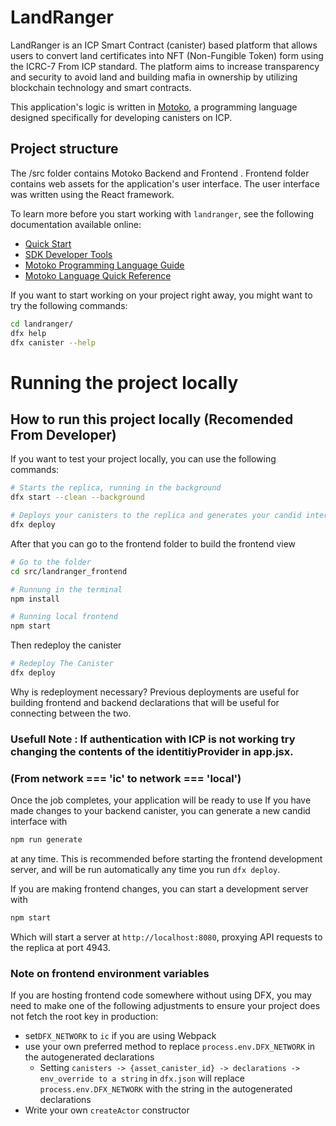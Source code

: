 # LandRanger

LandRanger is an ICP Smart Contract (canister) based platform that allows users to convert land certificates into NFT (Non-Fungible Token) form using the ICRC-7 From ICP standard. The platform aims to increase transparency and security to avoid land and building mafia in ownership by utilizing blockchain technology and smart contracts.

This application's logic is written in [Motoko](https://internetcomputer.org/docs/motoko/main/getting-started/motoko-introduction), a programming language designed specifically for developing canisters on ICP.

## Project structure

The /src folder contains Motoko Backend and Frontend . Frontend folder contains web assets for the application's user interface. The user interface was written using the React framework.

To learn more before you start working with `landranger`, see the following documentation available online:

- [Quick Start](https://internetcomputer.org/docs/current/developer-docs/setup/deploy-locally)
- [SDK Developer Tools](https://internetcomputer.org/docs/current/developer-docs/setup/install)
- [Motoko Programming Language Guide](https://internetcomputer.org/docs/current/motoko/main/motoko)
- [Motoko Language Quick Reference](https://internetcomputer.org/docs/current/motoko/main/language-manual)

If you want to start working on your project right away, you might want to try the following commands:

```bash
cd landranger/
dfx help
dfx canister --help
```

# Running the project locally
## How to run this project locally (Recomended From Developer)
If you want to test your project locally, you can use the following commands:

```bash
# Starts the replica, running in the background
dfx start --clean --background

# Deploys your canisters to the replica and generates your candid interface
dfx deploy
```

After that you can go to the frontend folder to build the frontend view 

```bash
# Go to the folder
cd src/landranger_frontend

# Runnung in the terminal
npm install

# Running local frontend
npm start
```

Then redeploy the canister

```bash
# Redeploy The Canister
dfx deploy
```

Why is redeployment necessary? Previous deployments are useful for building frontend and backend declarations that will be useful for connecting between the two.

### Usefull Note : If authentication with ICP is not working try changing the contents of the identitiyProvider in app.jsx. 
### (From network === 'ic' to network === 'local')

Once the job completes, your application will be ready to use
If you have made changes to your backend canister, you can generate a new candid interface with

```bash
npm run generate
```

at any time. This is recommended before starting the frontend development server, and will be run automatically any time you run `dfx deploy`.

If you are making frontend changes, you can start a development server with

```bash
npm start
```

Which will start a server at `http://localhost:8080`, proxying API requests to the replica at port 4943.

### Note on frontend environment variables

If you are hosting frontend code somewhere without using DFX, you may need to make one of the following adjustments to ensure your project does not fetch the root key in production:

- set`DFX_NETWORK` to `ic` if you are using Webpack
- use your own preferred method to replace `process.env.DFX_NETWORK` in the autogenerated declarations
  - Setting `canisters -> {asset_canister_id} -> declarations -> env_override to a string` in `dfx.json` will replace `process.env.DFX_NETWORK` with the string in the autogenerated declarations
- Write your own `createActor` constructor
